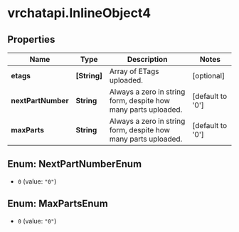 # vrchatapi.InlineObject4

## Properties

Name | Type | Description | Notes
------------ | ------------- | ------------- | -------------
**etags** | **[String]** | Array of ETags uploaded. | [optional] 
**nextPartNumber** | **String** | Always a zero in string form, despite how many parts uploaded. | [default to &#39;0&#39;]
**maxParts** | **String** | Always a zero in string form, despite how many parts uploaded. | [default to &#39;0&#39;]



## Enum: NextPartNumberEnum


* `0` (value: `"0"`)





## Enum: MaxPartsEnum


* `0` (value: `"0"`)




